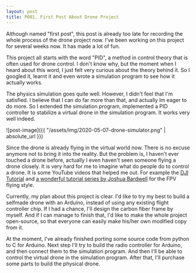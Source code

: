 ```yaml
---
layout: post
title: P001. First Post About Drone Project
---
```

Although named "first post", this post is already too late for recording the whole process of the drone project now. I've been working on this project for several weeks now. It has made a lot of fun.

This project all starts with the word "PID", a method in control theory that is often used for drone control. I don't know why, but the moment when I heard about this word, I just felt very curious about the theory behind it. So I googled it, learnt it and even wrote a simulation program to see how it actually works.

The physics simulation goes quite well. However, I didn't feel that I'm satisfied. I believe that I can do far more than that, and actually Im eager to do more. So I extended the simulation program, implemented a PID controller to stabilize a virtual drone in the simulation program. It works very well indeed.

![post-image]({{ "/assets/img/2020-05-07-drone-simulator.png" | absolute_url }})

Since the drone is already flying in the virtual world now. There is no excuse anymore not to bring it into the reality. But the problem is, I haven't ever touched a drone before, actually I even haven't seen someone flying a drone closely. It is very hard for me to imagine what do people do to control a drone. It is some YouTube videos that helped me out. For example the [DJI Tutorial](https://www.youtube.com/watch?v=QwMFK9J462A) and [a wonderful tutorial series by Joshua Bardwell](https://www.youtube.com/watch?v=391D5dX7LKg) for the FPV flying style.

Currently, my plan about this project is clear. I'd like to try my best to build a selfmade drone with an Arduino, instead of using any existing flight controller chip. If I had a chance, I'll design the carbon fiber frame by myself. And if I can manage to finish that, I'd like to make the whole project open-source, so that everyone can easily make his/her own modified copy from it.

At the moment, I've already finished porting some source code from python to C for Arduino. Next step I'll try to build the radio controller for Arduino, and then connect them to the simulation program. And then I'll be able to control the virtual drone in the simulation program. After that, I'll purchase some parts to build the physical drone.
